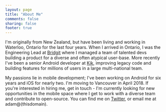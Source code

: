 ```yaml
---
layout: page
title: "About Me"
comments: false
sharing: false
footer: true
---
```


I'm originally from New Zealand, but have been living and working in Waterloo, Ontario for the last four years. When I arrived in Ontario, I was the Engineering Lead at [Bridgit](http://gobridgit.com) where I managed a team of talented devs building a product for a diverse and often atypical user-base. More recently I've been a senior Android developer at [Kik](https://www.kik.com/), improving legacy code and building features for millions of users in a large multi-national team.

My passions lie in mobile development; I've been working on Android for six years and iOS for nearly two. I'm moving to Vancouver in April 2018. If you're interested in hiring me, get in touch - I'm currently looking for new opportunities in the mobile space where I get to work with a diverse team and contribute to open-source. You can find me on [Twitter](https://twitter.com/adamsnz), or email me at adam@(thisdomain).